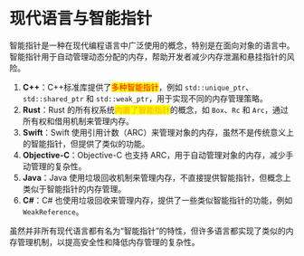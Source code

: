 # 现代语言与智能指针

智能指针是一种在现代编程语言中广泛使用的概念，特别是在面向对象的语言中。智能指针用于自动管理动态分配的内存，帮助开发者减少内存泄漏和悬挂指针的风险。

1. **C++**：C++标准库提供了<mark style="color:red;">多种智能指针</mark>，例如 `std::unique_ptr`、`std::shared_ptr` 和 `std::weak_ptr`，用于实现不同的内存管理策略。
2. **Rust**：Rust 的所有权系统<mark style="color:orange;">内置了智能指针</mark>的概念，如 `Box`、`Rc` 和 `Arc`，通过所有权和借用机制来管理内存。
3. **Swift**：Swift 使用引用计数（ARC）来管理对象的内存，虽然不是传统意义上的智能指针，但提供了类似的功能。
4. **Objective-C**：Objective-C 也支持 ARC，用于自动管理对象的内存，减少手动管理的复杂性。
5. **Java**：Java 使用垃圾回收机制来管理内存，不直接提供智能指针，但概念上类似于智能指针的内存管理。
6. **C#**：C# 也使用垃圾回收来管理内存，提供了一些类似智能指针的功能，例如 `WeakReference`。

虽然并非所有现代语言都有名为“智能指针”的特性，但许多语言都实现了类似的内存管理机制，以提高安全性和降低内存管理的复杂性。
